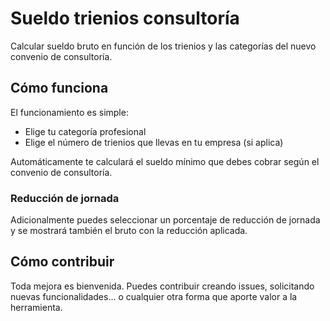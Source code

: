 # Sueldo trienios consultoría
Calcular sueldo bruto en función de los trienios y las categorías del nuevo convenio de consultoría.

## Cómo funciona
El funcionamiento es simple: 
- Elige tu categoría profesional
- Elige el número de trienios que llevas en tu empresa (si aplica)

Automáticamente te calculará el sueldo mínimo que debes cobrar según el convenio de consultoría.

### Reducción de jornada
Adicionalmente puedes seleccionar un porcentaje de reducción de jornada y se mostrará también el bruto con la reducción aplicada.

## Cómo contribuir
Toda mejora es bienvenida. Puedes contribuir creando issues, solicitando nuevas funcionalidades... o cualquier otra forma que aporte valor a la herramienta.
